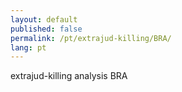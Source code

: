 ```yaml
---
layout: default
published: false
permalink: /pt/extrajud-killing/BRA/
lang: pt
---
```


extrajud-killing analysis BRA
